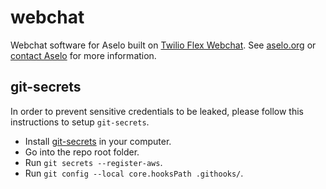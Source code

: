 # webchat

Webchat software for Aselo built on [Twilio Flex Webchat](https://www.twilio.com/docs/flex/developer/webchat/setup).  See [aselo.org](https://aselo.org/) or [contact Aselo](https://aselo.org/contact-us/) for more information.

## git-secrets
In order to prevent sensitive credentials to be leaked, please follow this instructions to setup `git-secrets`.
- Install [git-secrets](https://github.com/awslabs/git-secrets) in your computer.
- Go into the repo root folder.
- Run `git secrets --register-aws`.
- Run `git config --local core.hooksPath .githooks/`.